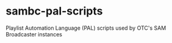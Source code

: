 # sambc-pal-scripts
Playlist Automation Language (PAL) scripts used by OTC's SAM Broadcaster instances
